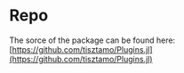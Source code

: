 # Repo

The sorce of the package can be found here: [https://github.com/tisztamo/Plugins.jl](https://github.com/tisztamo/Plugins.jl)
